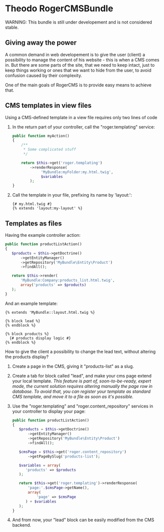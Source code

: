 Theodo RogerCMSBundle
=====================


WARNING: This bundle is still under developement and is not considered stable.

## Giving away the power

A common demand in web developement is to give the user (client) a possibility to
manage the content of his website - this is when a CMS comes in. But there are some
parts of the site, that we need to keep intact, just to keep things working
or ones that we want to hide from the user, to avoid confusion caused by their complexity.

One of the main goals of RogerCMS is to provide easy means to achieve that.

## CMS templates in view files

Using a CMS-defined template in a view file requires only two lines of code

1. In the return part of your controller, call the "roger.templating" service:

    ```php
    public function myAction()
    {
        /**
         * Some complicated stuff
         */

        return $this->get('roger.templating')
            ->renderResponse(
                 'MyBundle:myFolder:my.html.twig',
                 $variables
            );
    }
    ```

2. Call the template in your file, prefixing its name by 'layout:':

    ``` twig
    {# my.html.twig #}
    {% extends 'layout:my-layout' %}
    ```

## Templates as files

Having the example controller action:

```php
public function productListAction()
{
   $products = $this->getDoctrine()
       ->getEntityManager()
       ->getRepository('MyBundle\Entity\Product')
       ->findAll();

   return $this->render(
       'MyBundle:Company:products_list.html.twig',
       array('products' => $products)
   );
}
```

And an example template:

```twig
{% extends 'MyBundle::layout.html.twig %}

{% block lead %}
{% endblock %}

{% block products %}
  {# products display logic #}
{% endblock %}
```

How to give the client a possibility to change the lead text, without altering the products display?

1. Create a page in the CMS, giving it "products-list" as a slug.

2. Create a tab for block called "lead", and make your cms page extend your local template.
*This feature is part of, soon-to-be-ready, expert mode, the current solution requires altering manually
the page row in database. To avoid that, you can register your template as standard CMS template, and move it
to a file as soon as it's possible.*

3. Use the "roger.templating" and "roger.content_repository" services in your controller to display your page:

    ```php
    public function productListAction()
    {
       $products = $this->getDoctrine()
           ->getEntityManager()
           ->getRepository('MyBundle\Entity\Product')
           ->findAll();

       $cmsPage = $this->get('roger.content_repository')
           ->getPageBySlug('products-list');

       $variables = array(
          'products' => $products
       );

       return $this->get('roger.templating')->renderResponse(
           'page:'.$cmsPage->getName(),
           array(
               'page' => $cmsPage
          ) + $variables
       );
    }
    ```

4. And from now, your "lead" block can be easily modified from the CMS backend.
